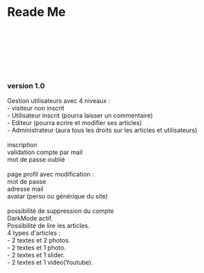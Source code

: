 <h1> Reade Me </h1>
<br><br>
<br><br>



<br>
<br>
<h3>version 1.0</h3>
Gestion utilisateurs avec 4 niveaux :<br>
- visiteur non inscrit<br>
- Utilisateur inscrit (pourra laisser un commentaire)<br>
- Editeur (pourra ecrire et modifier ses articles)<br>
- Administrateur (aura tous les droits sur les articles et utilisateurs)<br>
<br>
inscription<br>
validation compte par mail<br>
mot de passe oublié<br>
<br>
page profil avec modification :<br>
mot de passe<br>
adresse mail<br>
avatar (perso ou générique du site)<br>
<br>
possibilité de suppression du compte
<br>
DarkMode actif.<br>
Possibilité de lire les articles.<br>
4 types d'articles :<br>
- 2 textes et 2 photos.<br>
- 2 textes et 1 photo.<br>
- 2 textes et 1 slider.<br>
- 2 textes et 1 video(Youtube).<br>
